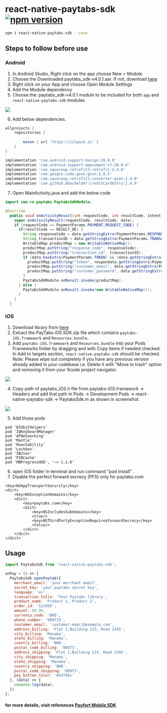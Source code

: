 # react-native-paytabs-sdk [![npm version](https://img.shields.io/npm/v/react-native-paytabs-sdk.svg?style=flat)](https://www.npmjs.com/package/react-native-paytabs-sdk)

```sh
npm i react-native-paytabs-sdk --save
```

## Steps to follow before use

### Android

1. In Android Studio, Right click on the app choose New > Module
2. Choose the Downloaded paytabs_sdk-v4.0.1.aar. If not, download [here](https://github.com/paytabscom/paytabs-android-library-sample/raw/master/sdk/paytabs_sdk-v4.0.1.aar)
3. Right click on your App and choose Open Module Settings
4. Add the Module dependency
5. Choose the: paytabs_sdk-v4.0.1 module to be included for both `app` and `react-native-paytabs-sdk` modules

![](https://github.com/Simicart/react-native-paytabs-sdk/blob/master/images/screenshot_1.png)

6. Add below dependencies.

```gradle
allprojects {
    repositories {
        ...
        maven { url 'https://jitpack.io' }
    }
}
```

```gradle
implementation 'com.android.support:design:28.0.0'
implementation 'com.android.support:appcompat-v7:28.0.0'
implementation 'com.squareup.retrofit2:retrofit:2.4.0'
implementation 'com.google.code.gson:gson:2.8.5'
implementation 'com.squareup.retrofit2:converter-gson:2.4.0'
implementation 'com.github.dbachelder:CreditCardEntry:1.4.9'
```

7. Open MainActivity.java and add the below code

```java
import com.rn.paytabs.PaytabsSdkModule;

@Override
  public void onActivityResult(int requestCode, int resultCode, Intent data) {
    super.onActivityResult(requestCode, resultCode, data);
    if (requestCode == PaymentParams.PAYMENT_REQUEST_CODE) {
      if(resultCode == RESULT_OK) {
        String responseCode = data.getStringExtra(PaymentParams.RESPONSE_CODE);
        String transactionID = data.getStringExtra(PaymentParams.TRANSACTION_ID);
        WritableMap productMap = new WritableNativeMap();
        productMap.putString("response_code", responseCode);
        productMap.putString("transaction_id", transactionID);
        if (data.hasExtra(PaymentParams.TOKEN) && !data.getStringExtra(PaymentParams.TOKEN).isEmpty()) {
          productMap.putString("token", respondata.getStringExtra(PaymentParams.TOKEN)seCode);
          productMap.putString("customer_email", data.getStringExtra(PaymentParams.CUSTOMER_EMAIL));
          productMap.putString("customer_password", data.getStringExtra(PaymentParams.CUSTOMER_PASSWORD));
        }
        PaytabsSdkModule.onResult.invoke(productMap);
      } else {
        PaytabsSdkModule.onResult.invoke(new WritableNativeMap());
      }
    }
  }
```

### iOS

1. Download library from [here](https://raw.githubusercontent.com/paytabscom/paytabs-ios-library-sample/master/sdk/ios_sdk-v4.0.6-lite.zip)
2. Extract the PayTabs iOS SDK.zip file which contains `paytabs-iOS.framework` and `Resources.bundle`.
3. Add `paytabs-iOS.framework` and `Resources.bundle` into your Pods Frameworks folder by dragging and with Copy items if needed checked. In Add to targets section, `react-native-paytabs-sdk` should be checked. Note: Please wipe out completely if you have any previous version already added in your codebase i.e. Delete it with "Move to trash" option and removing it from your Xcode project navigator.

![](https://github.com/Simicart/react-native-paytabs-sdk/blob/master/images/screenshot_3.png)

4. Copy path of paytabs_iOS.h file from paytabs-iOS.framework → Headers and add that path in Pods → Development Pods → react-native-paytabs-sdk → PaytabsSdk.m as shown in screenshot.

![](https://github.com/Simicart/react-native-paytabs-sdk/blob/master/images/screenshot_2.png)

5. Add those pods

```
pod 'BIObjCHelpers'
pod 'IQKeyboardManager'
pod 'AFNetworking'
pod 'Mantle'
pod 'Reachability'
pod 'Lockbox'
pod 'SBJson'
pod 'PINCache'
pod 'MBProgressHUD', '~> 1.1.0'
```

6. open iOS folder in terminal and run command "pod install" .
7. Disable the perfect forward secrecy (PFS) only for paytabs.com

```
<key>NSAppTransportSecurity</key>
<dict>
    <key>NSExceptionDomains</key>
    <dict>
        <key>paytabs.com</key>
        <dict>
            <key>NSIncludesSubdomains</key>
            <true/>
            <key>NSThirdPartyExceptionRequiresForwardSecrecy</key>
            <false/>
        </dict>
    </dict>
</dict>
```

## Usage

```javascript
import PaytabsSdk from 'react-native-paytabs-sdk';

onPay = () => {
  PaytabsSdk.openPaytab({
    merchant_email: 'your merchant email',
    secret_key: 'your paytabs secret key',
    language: 'en',
    transaction_title: 'Test Paytabs library',
    product_name: 'Product 1, Product 2',
    order_id: '123456',
    amount: 99.99,
    currency_code: 'BHD',
    phone_number: '009733',
    customer_email: 'customer-email@example.com',
    address_billing: 'Flat 1,Building 123, Road 2345',
    city_billing: 'Manama',
    state_billing: 'Manama',
    country_billing: 'BHR',
    postal_code_billing: '00973',
    address_shipping: 'Flat 1,Building 123, Road 2345',
    city_shipping: 'Manama',
    state_shipping: 'Manama',
    country_shipping: 'BHR',
    postal_code_shipping: '00973',
    pay_button_color: '#2474bc'
  }, (data) => {
    console.log(data);
  })
};
```

#### for more details, visit references [Payfort Mobile SDK](https://dev.paytabs.com/docs/android.html)
